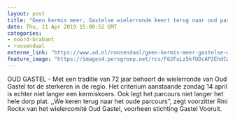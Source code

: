 ```yaml
---
layout: post
title: "Geen kermis meer, Gastelse wielerronde keert terug naar oud parcours"
date: Thu, 11 Apr 2019 15:00:52 GMT
categories: 
- noord-brabant 
- roosendaal 
externe_link: "https://www.ad.nl/roosendaal/geen-kermis-meer-gastelse-wielerronde-keert-terug-naar-oud-parcours~ae624ae7/"
feature_image: "https://images4.persgroep.net/rcs/F62FuLz5kfUDcAP2EhdCw6H9BYk/diocontent/102135262/_fitwidth/400/?appId=21791a8992982cd8da851550a453bd7f&quality=0.7"
---
```


OUD GASTEL - Met een traditie van 72 jaar behoort de wielerronde van Oud Gastel tot de sterkeren in de regio. Het criterium aanstaande zondag 14 april is echter niet langer een kermiskoers. Ook legt het parcours niet langer het hele dorp plat. ,,We keren terug naar het oude parcours‘’, zegt voorzitter Rini Rockx van het wielercomité Oud Gastel, voorheen stichting Gastel Vooruit.
